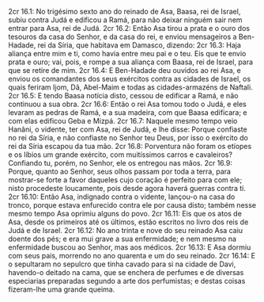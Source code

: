 2cr 16.1: No trigésimo sexto ano do reinado de Asa, Baasa, rei de Israel, subiu contra Judá e edificou a Ramá, para não deixar ninguém sair nem entrar para Asa, rei de Judá.
2cr 16.2: Então Asa tirou a prata e o ouro dos tesouros da casa do Senhor, e da casa do rei, e enviou mensageiros a Ben-Hadade, rei da Síria, que habitava em Damasco, dizendo:
2cr 16.3: Haja aliança entre mim e ti, como havia entre meu pai e o teu. Eis que te envio prata e ouro; vai, pois, e rompe a sua aliança com Baasa, rei de Israel, para que se retire de mim.
2cr 16.4: E Ben-Hadade deu ouvidos ao rei Asa, e enviou os comandantes dos seus exércitos contra as cidades de Israel, os quais feriram Ijom, Dã, Abel-Maim e todas as cidades-armazéns de Naftali.
2cr 16.5: E tendo Baasa notícia disto, cessou de edificar a Ramá, e não continuou a sua obra.
2cr 16.6: Então o rei Asa tomou todo o Judá, e eles levaram as pedras de Ramá, e a sua madeira, com que Baasa edificara; e com elas edificou Geba e Mizpá.
2cr 16.7: Naquele mesmo tempo veio Hanâni, o vidente, ter com Asa, rei de Judá, e lhe disse: Porque confiaste no rei da Síria, e não confiaste no Senhor teu Deus, por isso o exército do rei da Síria escapou da tua mão.
2cr 16.8: Porventura não foram os etíopes e os líbios um grande exército, com muitíssimos carros e cavaleiros? Confiando tu, porém, no Senhor, ele os entregou nas mãos.
2cr 16.9: Porque, quanto ao Senhor, seus olhos passam por toda a terra, para mostrar-se forte a favor daqueles cujo coração é perfeito para com ele; nisto procedeste loucamente, pois desde agora haverá guerras contra ti.
2cr 16.10: Então Asa, indignado contra o vidente, lançou-o na casa do tronco, porque estava enfurecido contra ele por causa disto; também nesse mesmo tempo Asa oprimiu alguns do povo.
2cr 16.11: Eis que os atos de Asa, desde os primeiros até os últimos, estão escritos no livro dos reis de Judá e de Israel.
2cr 16.12: No ano trinta e nove do seu reinado Asa caiu doente dos pés; e era mui grave a sua enfermidade; e nem mesmo na enfermidade buscou ao Senhor, mas aos médicos.
2cr 16.13: E Asa dormiu com seus pais, morrendo no ano quarenta e um do seu reinado.
2cr 16.14: E o sepultaram no sepulcro que tinha cavado para si na cidade de Davi, havendo-o deitado na cama, que se enchera de perfumes e de diversas especiarias preparadas segundo a arte dos perfumistas; e destas coisas fizeram-lhe uma grande queima.
